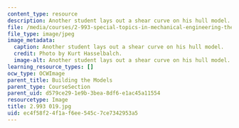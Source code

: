 ```yaml
---
content_type: resource
description: Another student lays out a shear curve on his hull model.
file: /media/courses/2-993-special-topics-in-mechanical-engineering-the-art-and-science-of-boat-design-january-iap-2007/ec4f58f24f1af6ee545c7ce7342953a5_2993020.jpg
file_type: image/jpeg
image_metadata:
  caption: Another student lays out a shear curve on his hull model.
  credit: Photo by Kurt Hasselbalch.
  image-alt: Another student lays out a shear curve on his hull model.
learning_resource_types: []
ocw_type: OCWImage
parent_title: Building the Models
parent_type: CourseSection
parent_uid: d579ce29-1e9b-3bea-8df6-e1ac45a11554
resourcetype: Image
title: 2.993 019.jpg
uid: ec4f58f2-4f1a-f6ee-545c-7ce7342953a5
---
```

